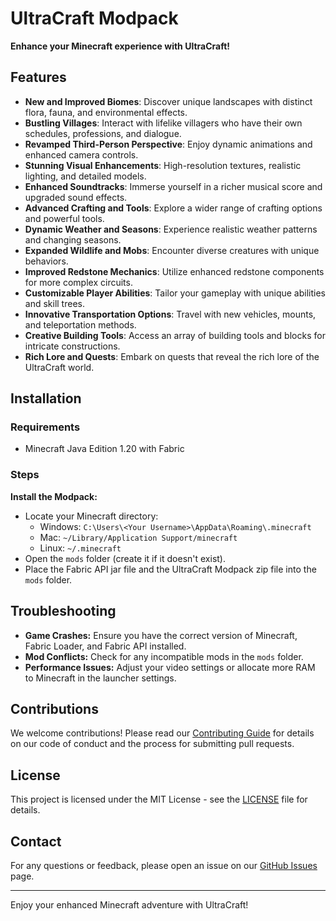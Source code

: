 # UltraCraft Modpack

**Enhance your Minecraft experience with UltraCraft!**

## Features

- **New and Improved Biomes**: Discover unique landscapes with distinct flora, fauna, and environmental effects.
- **Bustling Villages**: Interact with lifelike villagers who have their own schedules, professions, and dialogue.
- **Revamped Third-Person Perspective**: Enjoy dynamic animations and enhanced camera controls.
- **Stunning Visual Enhancements**: High-resolution textures, realistic lighting, and detailed models.
- **Enhanced Soundtracks**: Immerse yourself in a richer musical score and upgraded sound effects.
- **Advanced Crafting and Tools**: Explore a wider range of crafting options and powerful tools.
- **Dynamic Weather and Seasons**: Experience realistic weather patterns and changing seasons.
- **Expanded Wildlife and Mobs**: Encounter diverse creatures with unique behaviors.
- **Improved Redstone Mechanics**: Utilize enhanced redstone components for more complex circuits.
- **Customizable Player Abilities**: Tailor your gameplay with unique abilities and skill trees.
- **Innovative Transportation Options**: Travel with new vehicles, mounts, and teleportation methods.
- **Creative Building Tools**: Access an array of building tools and blocks for intricate constructions.
- **Rich Lore and Quests**: Embark on quests that reveal the rich lore of the UltraCraft world.

## Installation

### Requirements

- Minecraft Java Edition 1.20 with Fabric

### Steps

**Install the Modpack:**
   - Locate your Minecraft directory:
     - Windows: `C:\Users\<Your Username>\AppData\Roaming\.minecraft`
     - Mac: `~/Library/Application Support/minecraft`
     - Linux: `~/.minecraft`
   - Open the `mods` folder (create it if it doesn't exist).
   - Place the Fabric API jar file and the UltraCraft Modpack zip file into the `mods` folder.

## Troubleshooting

- **Game Crashes:** Ensure you have the correct version of Minecraft, Fabric Loader, and Fabric API installed.
- **Mod Conflicts:** Check for any incompatible mods in the `mods` folder.
- **Performance Issues:** Adjust your video settings or allocate more RAM to Minecraft in the launcher settings.

## Contributions

We welcome contributions! Please read our [Contributing Guide](CONTRIBUTING.md) for details on our code of conduct and the process for submitting pull requests.

## License

This project is licensed under the MIT License - see the [LICENSE](LICENSE) file for details.

## Contact

For any questions or feedback, please open an issue on our [GitHub Issues](https://github.com/L0ic4/UltraCraft/issues) page.

---

Enjoy your enhanced Minecraft adventure with UltraCraft!
